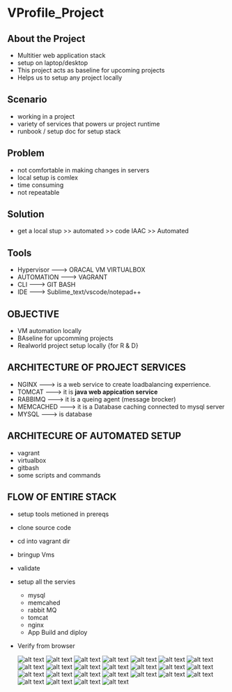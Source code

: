 # VProfile_Project

## About the Project
* Multitier  web application stack
* setup on laptop/desktop
* This project acts as baseline for upcoming projects
* Helps us to setup any project locally
  
## Scenario
* working in a project
* variety of services that powers ur project runtime
* runbook / setup doc for setup stack

## Problem
* not comfortable in making changes in servers
* local setup is comlex
* time consuming
* not repeatable
  
## Solution 
* get a local stup >> automated >> code IAAC >> Automated
  
## Tools
* Hypervisor ---> ORACAL VM VIRTUALBOX
* AUTOMATION ---> VAGRANT
* CLI        ---> GIT BASH
* IDE        ---> Sublime_text/vscode/notepad++
  
## OBJECTIVE
* VM automation locally
* BAseline for upcomming projects
* Realworld project setup locally {for R & D}

## ARCHITECTURE OF PROJECT SERVICES
* NGINX --->  is a web service to create loadbalancing experrience.
* TOMCAT ---> it is **java web appication service**
* RABBIMQ ---> it is a queing agent (message brocker)
* MEMCACHED ---> it is a Database caching connected to mysql server
* MYSQL ---> is database

## ARCHITECURE OF AUTOMATED SETUP
* vagrant
* virtualbox
* gitbash
* some scripts and commands
  
## FLOW OF ENTIRE STACK
* setup tools metioned in prereqs
* clone source code
* cd into vagrant dir
* bringup Vms
* validate
* setup all the servies
  * mysql
  * memcahed
  * rabbit MQ
  * tomcat
  * nginx
  * App Build and diploy
* Verify from browser
  
  
   
  ![alt text](<Re-Architecture WebApp on AWS Cloud.png>) ![alt text](<vprofile projectsetup Automate.png>) ![alt text](<Vprofile projectsetup Manual.png>) ![alt text](<Ansible for complete stack first execution.png>) ![alt text](<Ansible for complete stack second execution.png>) ![alt text](<Ansible for complete stack third execution.png>) ![alt text](<Architecture Of Continous Delivery PipeLine.png>) ![alt text](<AWS CI_CD Project.png>) ![alt text](<CICD for Docker Kubernetes Using Jenkins.png>) ![alt text](<Containerization of Java Project using Docker.png>) ![alt text](<Continous Delivery And Configuration Management(jenkins plus Ansible).png>) ![alt text](<Continous Delivery of Java Web Application.png>) ![alt text](<Continous delivery on AWS Cloud(Java App).png>) ![alt text](<Continous Integration On AWS Cloud.png>) ![alt text](<Continuous Integration Using Jenkins,Nexus,Sonarqube& Slack.png>) ![alt text](<EMart App Architecture.png>) ![alt text](<Java App Deployment on Kubernetes Cluster.png>) ![alt text](<Terraform for cloud State Management Converted.png>) ![alt text](<VPC Design & Components.png>) ![alt text](<VPC Diagram.png>) ![alt text](<Ansible Architecture.png>) ![alt text](<Ansible for AWS VPC.png>) ![alt text](<AWS Lift&Shift project.png>) ![alt text](<CICD for Containers.png>) ![alt text](<High Avalability VPC.png>)

